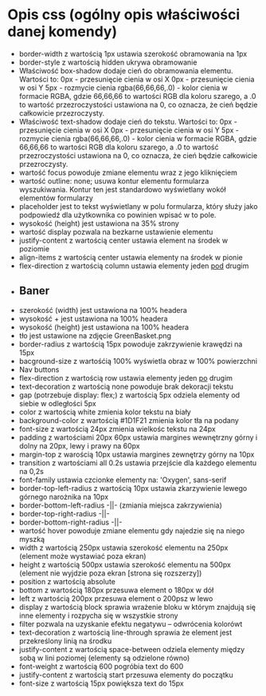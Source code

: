 # Opis css (ogólny opis właściwości danej komendy)
- border-width z wartością 1px ustawia szerokość obramowania na 1px
- border-style z wartością hidden ukrywa obramowanie
- Właściwość box-shadow dodaje cień do obramowania elementu. Wartości to:
0px - przesunięcie cienia w osi X
0px - przesunięcie cienia w osi Y
5px - rozmycie cienia
rgba(66,66,66,.0) - kolor cienia w formacie RGBA, gdzie 66,66,66 to wartości RGB dla koloru szarego, a .0 to wartość przezroczystości ustawiona na 0, co oznacza, że cień będzie całkowicie przezroczysty.
- Właściwość text-shadow dodaje cień do tekstu. Wartości to:
0px - przesunięcie cienia w osi X
0px - przesunięcie cienia w osi Y
5px - rozmycie cienia
rgba(66,66,66,.0) - kolor cienia w formacie RGBA, gdzie 66,66,66 to wartości RGB dla koloru szarego, a .0 to wartość przezroczystości ustawiona na 0, co oznacza, że cień będzie całkowicie przezroczysty.
- wartość focus powoduje zmiane elementu wraz z jego kliknięciem
- wartość outline: none; usuwa kontur elementu formularza wyszukiwania. Kontur ten jest standardowo wyświetlany wokół elementów formularzy
- placeholder jest to tekst wyświetlany w polu formularza, który służy jako podpowiedź dla użytkownika co powinien wpisać w to pole.
- wysokość (height) jest ustawiona na 35% strony
- wartość display pozwala na bezkarne ustawienie elementu
- justify-content z wartością center ustawia element na środek w poziomie
- align-items z wartością center ustawia elementy na środek w pionie
- flex-direction z wartością column ustawia elementy jeden <u>pod</u> drugim
- ## Baner
- szerokość (width) jest ustawiona na 100% headera
-  wysokość + jest ustawiona na 100% headera
-  wysokość (height) jest ustawiona na 100% headera
- tło jest ustawione na zdjęcie GreenBasket.png
- border-radius z wartością 15px powoduje zakrzywienie krawędzi na 15px
- bacground-size z wartośćią 100% wyświetla obraz w 100% powierzchni
- Nav buttons
- flex-direction z wartością row ustawia elementy jeden <u>po</u> drugim
- text-decoration z wartością none powoduje brak dekoracji tekstu
- gap (potrzebuje display: flex;) z wartością 5px odziela elementy od siebie w odległości 5px
- color z wartością white zmienia kolor tekstu na biały
- background-color z wartością  #1D1F21 zmienia kolor tła na podany
- font-size z wartością 24px zmienia wielkośc tekstu na 24px
- padding z wartościami 20px 60px ustawia margines wewnętrzny górny i dolny na 20px, lewy i prawy  na 60px
- margin-top z warością 10px ustawia margines zewnętrzy górny na 10px
- transition z wartościami all 0.2s ustawia przejście dla każdego elementu na 0,2s
- font-family ustawia czcionke elementy na: 'Oxygen', sans-serif
- border-top-left-radius z wartością 10px ustawia zkarzywienie lewego górnego narożnika na 10px
- border-bottom-left-radius -||- (zmiania miejsca zakrzywienia)
- border-top-right-radius -||-
- border-bottom-right-radius -||-
- wartość hover powoduje zmiane elementu gdy najedzie się na niego myszką
- width z wartością 250px ustawia szerokość elementu na 250px (element może wystawiać poza ekran)
- height z wartością 500px ustawia szerokość elementu na 500px (element nie wyjdzie poza ekran [strona się rozszerzy])
- position z wartością absolute 
- bottom z wartością 180px przesuwa element o 180px w dół
- left z wartością 200px przesuwa element o 200psz w lewo
- display z wartością block sprawia wrażenie bloku w którym znajdują się inne elementy i rozpycha się w wszystkie strony
-  filter pozwala na uzyskanie efektu negatywu – odwrócenia kolorówt
-  text-decoration z wartością line-through sprawia że element jest przekreślony linią na środku
- justify-content z wartością space-between odziela elementy między sobą w lini poziomej (elementy są odzielone równo)
-  font-weight z wartością 600 pogróbia text do 600
-  justify-content z wartością start przesuwa elementy do początku
- font-size z wartością 15px powiększa text do 15px